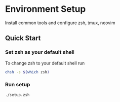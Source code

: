 # Environment Setup

Install common tools and configure zsh, tmux, neovim

## Quick Start

### Set zsh as your default shell

To change zsh to your default shell run

```bash
chsh -s $(which zsh)
```

### Run setup

```bash
./setup.zsh
```
